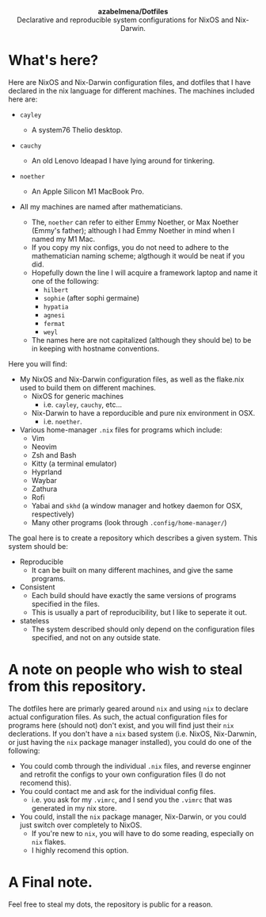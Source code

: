 <p align="center">
  <b>azabelmena/Dotfiles</b><br />
  <span align="center">Declarative and reproducible system configurations for NixOS
  and Nix-Darwin.</span>
</p>

# What's here?
Here are NixOS and Nix-Darwin configuration files, and dotfiles that I
have declared in the nix language for different machines. The machines included
here are:
- `cayley`
    - A system76 Thelio desktop.
- `cauchy`
    - An old Lenovo Ideapad I have lying around for tinkering.
- `noether`
    - An Apple Silicon M1 MacBook Pro.

- All my machines are named after mathematicians.
    - The, `noether` can refer to either Emmy Noether, or Max Noether (Emmy's father);
    although I had Emmy Noether in mind when I named my M1 Mac.
    - If you copy my nix configs, you do not need to adhere to the mathematician
    naming scheme; algthough it would be neat if you did.
    - Hopefully down the line I will acquire a framework laptop and name it one
    of the following:
        - `hilbert`
        - `sophie` (after sophi germaine)
        - `hypatia`
        - `agnesi`
        - `fermat`
        - `weyl`
    - The names here are not capitalized (although they should be) to be in
    keeping with hostname conventions.

Here you will find:

- My NixOS and Nix-Darwin configuration files, as well as the flake.nix used to
build them on different machines.
    - NixOS for generic machines
        - i.e. `cayley`, `cauchy`, etc...
    - Nix-Darwin to have a reporducible and pure nix environment in OSX.
        - i.e. `noether`.
- Various home-manager `.nix` files for programs which include:
    - Vim
    - Neovim
    - Zsh and Bash
    - Kitty (a terminal emulator)
    - Hyprland
    - Waybar
    - Zathura
    - Rofi
    - Yabai and `skhd` (a window manager and hotkey daemon for OSX, respectively)
    - Many other programs (look through `.config/home-manager/`)

The goal here is to create a repository which describes a given system. This
system should be:
- Reproducible
    - It can be built on many different machines, and give the same programs.
- Consistent
    - Each build should have exactly the same versions of programs specified
    in the files.
    - This is usually a part of reproducibility, but I like to seperate it out.
- stateless
    - The system described should only depend on the configuration files
    specified, and not on any outside state.

# A note on people who wish to steal from this repository.

The dotfiles here are primarly geared around `nix` and using `nix` to declare
actual configuration files. As such, the actual configuration files for programs
here (should not) don't exist, and you will find just their `nix` declerations.
If you don't have a `nix` based system (i.e. NixOS, Nix-Darwnin, or just having
the `nix` package manager installed), you could do one of the following:
- You could comb through the individual `.nix` files, and reverse enginner and
retrofit the configs to your own configuration files (I do not recomend this).
- You could contact me and ask for the individual config files.
    - i.e. you ask for my `.vimrc`, and I send you the `.vimrc` that was generated
    in my nix store.
- You could, install the `nix` package manager, Nix-Darwin, or you could just
switch over completely to NixOS.
    - If you're new to `nix`, you will have to do some reading, especially on `nix`
    flakes.
    - I highly recomend this option.

# A Final note.
Feel free to steal my dots, the repository is public for a reason.
